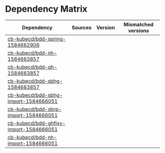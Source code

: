 # Dependency Matrix

Dependency | Sources | Version | Mismatched versions
---------- | ------- | ------- | -------------------
[cb-kubecd/bdd-spring-1584662906](https://github.com/cb-kubecd/bdd-spring-1584662906.git) |  | []() | 
[cb-kubecd/bdd-nh-1584663857](https://github.com/cb-kubecd/bdd-nh-1584663857.git) |  | []() | 
[cb-kubecd/bdd-gh-1584663857](https://github.com/cb-kubecd/bdd-gh-1584663857.git) |  | []() | 
[cb-kubecd/bdd-sbhg-1584663857](https://github.com/cb-kubecd/bdd-sbhg-1584663857.git) |  | []() | 
[cb-kubecd/bdd-sbhg-import-1584666051](https://github.com/cb-kubecd/bdd-sbhg-import-1584666051.git) |  | []() | 
[cb-kubecd/bdd-sbrp-import-1584666051](https://github.com/cb-kubecd/bdd-sbrp-import-1584666051.git) |  | []() | 
[cb-kubecd/bdd-ghfjxy-import-1584666051](https://github.com/cb-kubecd/bdd-ghfjxy-import-1584666051.git) |  | []() | 
[cb-kubecd/bdd-nh-import-1584666051](https://github.com/cb-kubecd/bdd-nh-import-1584666051.git) |  | []() | 
